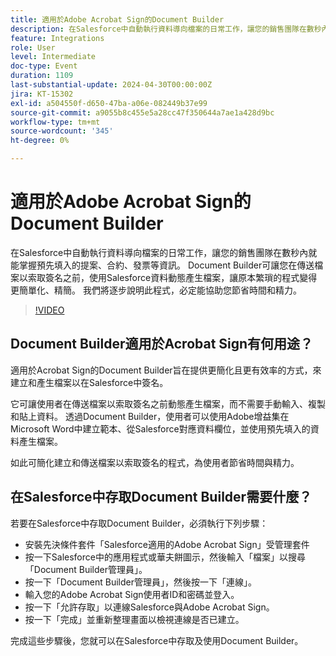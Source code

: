 ```yaml
---
title: 適用於Adobe Acrobat Sign的Document Builder
description: 在Salesforce中自動執行資料導向檔案的日常工作，讓您的銷售團隊在數秒內就能掌握預先填入的提案、合約、發票等資訊。 Document Builder可讓您在傳送檔案以索取簽名之前，使用Salesforce資料動態產生檔案，讓原本繁瑣的程式變得更簡單化、精簡。
feature: Integrations
role: User
level: Intermediate
doc-type: Event
duration: 1109
last-substantial-update: 2024-04-30T00:00:00Z
jira: KT-15302
exl-id: a504550f-d650-47ba-a06e-082449b37e99
source-git-commit: a9055b8c455e5a28cc47f350644a7ae1a428d9bc
workflow-type: tm+mt
source-wordcount: '345'
ht-degree: 0%

---
```


# 適用於Adobe Acrobat Sign的Document Builder

在Salesforce中自動執行資料導向檔案的日常工作，讓您的銷售團隊在數秒內就能掌握預先填入的提案、合約、發票等資訊。 Document Builder可讓您在傳送檔案以索取簽名之前，使用Salesforce資料動態產生檔案，讓原本繁瑣的程式變得更簡單化、精簡。 我們將逐步說明此程式，必定能協助您節省時間和精力。

>[!VIDEO](https://video.tv.adobe.com/v/3454924/?learn=on&captions=chi_hant)

## Document Builder適用於Acrobat Sign有何用途？

適用於Acrobat Sign的Document Builder旨在提供更簡化且更有效率的方式，來建立和產生檔案以在Salesforce中簽名。

它可讓使用者在傳送檔案以索取簽名之前動態產生檔案，而不需要手動輸入、複製和貼上資料。 透過Document Builder，使用者可以使用Adobe增益集在Microsoft Word中建立範本、從Salesforce對應資料欄位，並使用預先填入的資料產生檔案。

如此可簡化建立和傳送檔案以索取簽名的程式，為使用者節省時間與精力。

## 在Salesforce中存取Document Builder需要什麼？

若要在Salesforce中存取Document Builder，必須執行下列步驟：

* 安裝先決條件套件「Salesforce適用的Adobe Acrobat Sign」受管理套件
* 按一下Salesforce中的應用程式或華夫餅圖示，然後輸入「檔案」以搜尋「Document Builder管理員」。
* 按一下「Document Builder管理員」，然後按一下「連線」。
* 輸入您的Adobe Acrobat Sign使用者ID和密碼並登入。
* 按一下「允許存取」以連線Salesforce與Adobe Acrobat Sign。
* 按一下「完成」並重新整理畫面以檢視連線是否已建立。

完成這些步驟後，您就可以在Salesforce中存取及使用Document Builder。
